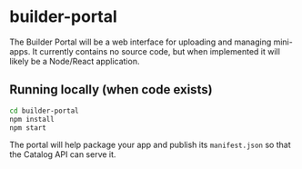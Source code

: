 # builder-portal

The Builder Portal will be a web interface for uploading and managing mini-apps.
It currently contains no source code, but when implemented it will likely be a
Node/React application.

## Running locally (when code exists)

```bash
cd builder-portal
npm install
npm start
```

The portal will help package your app and publish its `manifest.json` so that the
Catalog API can serve it.
